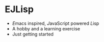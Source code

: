 # EJLisp

- *E*macs inspired, *J*avaScript powered *L*isp
- A hobby and a learning exercise
- Just getting started
